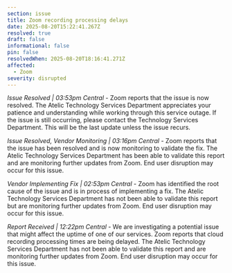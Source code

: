 ```yaml
---
section: issue
title: Zoom recording processing delays
date: 2025-08-20T15:22:41.267Z
resolved: true
draft: false
informational: false
pin: false
resolvedWhen: 2025-08-20T18:16:41.271Z
affected:
  - Zoom
severity: disrupted
---
```

*Issue Resolved | 03:53pm Central* - Zoom reports that the issue is now resolved. The Atelic Technology Services Department appreciates your patience and understanding while working through this service outage. If the issue is still occurring, please contact the Technology Services Department. This will be the last update unless the issue recurs.

*Issue Resolved, Vendor Monitoring | 03:16pm Central* - Zoom reports that the issue has been resolved and is now monitoring to validate the fix. The Atelic Technology Services Department has been able to validate this report and are monitoring further updates from Zoom. End user disruption may occur for this issue.

*Vendor Implementing Fix | 02:53pm Central* - Zoom has identified the root cause of the issue and is in process of implementing a fix. The Atelic Technology Services Department has not been able to validate this report but are monitoring further updates from Zoom. End user disruption may occur for this issue.

*Report Received | 12:22pm Central* - We are investigating a potential issue that might affect the uptime of one of our services. Zoom reports that cloud recording processing times are being delayed. The Atelic Technology Services Department has not been able to validate this report and are monitoring further updates from Zoom. End user disruption may occur for this issue.